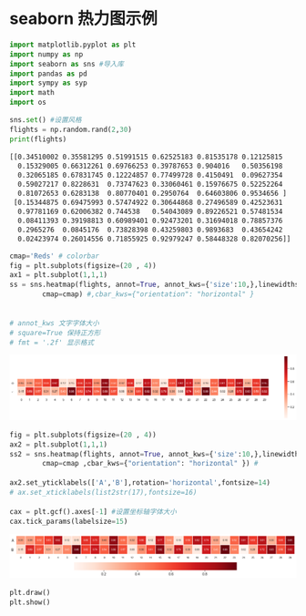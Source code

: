 
# seaborn 热力图示例


```python
import matplotlib.pyplot as plt
import numpy as np
import seaborn as sns #导入库
import pandas as pd
import sympy as syp
import math
import os
```
```python
sns.set() #设置风格
flights = np.random.rand(2,30)
print(flights)
```

    [[0.34510002 0.35581295 0.51991515 0.62525183 0.81535178 0.12125815
      0.15329005 0.66312261 0.69766253 0.39787653 0.904016   0.50356198
      0.32065185 0.67831745 0.12224857 0.77499728 0.4150491  0.09627354
      0.59027217 0.8228631  0.73747623 0.33060461 0.15976675 0.52252264
      0.81072653 0.6283138  0.80770401 0.2950764  0.64603806 0.9534656 ]
     [0.15344875 0.69475993 0.57474922 0.30644868 0.27496589 0.42523631
      0.97781169 0.62006382 0.744538   0.54043089 0.89226521 0.57481534
      0.08411393 0.39198813 0.60989401 0.92473201 0.31694018 0.78857376
      0.2965276  0.0845176  0.73828398 0.43259803 0.9893683  0.43654242
      0.02423974 0.26014556 0.71855925 0.92979247 0.58448328 0.82070256]]
    


```python
cmap='Reds' # colorbar
fig = plt.subplots(figsize=(20 , 4))
ax1 = plt.subplot(1,1,1)
ss = sns.heatmap(flights, annot=True, annot_kws={'size':10,},linewidths=1, ax=ax1, square=True,fmt = '.2f',\
        cmap=cmap) #,cbar_kws={"orientation": "horizontal" }


# annot_kws 文字字体大小
# square=True 保持正方形
# fmt = '.2f' 显示格式
```

![png](./output_4_0.png "output_4_0.png")



```python
fig = plt.subplots(figsize=(20 , 4))
ax2 = plt.subplot(1,1,1)
ss2 = sns.heatmap(flights, annot=True, annot_kws={'size':10,},linewidths=1, ax=ax2, square=True,fmt = '.2f',\
        cmap=cmap ,cbar_kws={"orientation": "horizontal" }) #

ax2.set_yticklabels(['A','B'],rotation='horizontal',fontsize=14)
# ax.set_xticklabels(list2str(17),fontsize=16)

cax = plt.gcf().axes[-1] #设置坐标轴字体大小
cax.tick_params(labelsize=15)
```

<img  src="/_posts/PYTHON/seaborn-heatmap-example/output_5_0.png" data-canonical-src="/_posts/PYTHON/seaborn-heatmap-example/output_5_0.png" />

```python
plt.draw()
plt.show()
```